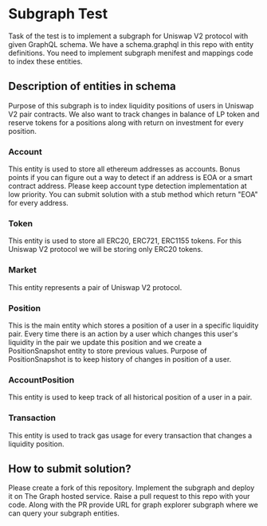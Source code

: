 # Subgraph Test

Task of the test is to implement a subgraph for Uniswap V2 protocol with given GraphQL schema. We have a schema.graphql in this repo with entity definitions. You need to implement subgraph menifest and mappings code to index these entities.

## Description of entities in schema

Purpose of this subgraph is to index liquidity positions of users in Uniswap V2 pair contracts. We also want to track changes in balance of LP token and reserve tokens for a positions along with return on investment for every position.

### Account

This entity is used to store all ethereum addresses as accounts. Bonus points if you can figure out a way to detect if an address is EOA or a smart contract address. Please keep account type detection implementation at low priority. You can submit solution with a stub method which return "EOA" for every address.

### Token

This entity is used to store all ERC20, ERC721, ERC1155 tokens. For this Uniswap V2 protocol we will be storing only ERC20 tokens.

### Market

This entity represents a pair of Uniswap V2 protocol.

### Position

This is the main entity which stores a position of a user in a specific liquidity pair. Every time there is an action by a user which changes this user's liquidity in the pair we update this position and we create a PositionSnapshot entity to store previous values. Purpose of PositionSnapshot is to keep history of changes in position of a user.

### AccountPosition

This entity is used to keep track of all historical position of a user in a pair.

### Transaction

This entity is used to track gas usage for every transaction that changes a liquidity position.

## How to submit solution?

Please create a fork of this repository. Implement the subgraph and deploy it on The Graph hosted service. Raise a pull request to this repo with your code. Along with the PR provide URL for graph explorer subgraph where we can query your subgraph entities.
